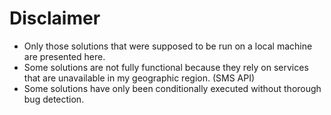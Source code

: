 # Disclaimer

* Only those solutions that were supposed to be run on a local machine are presented here.
* Some solutions are not fully functional because they rely on services that are unavailable in my geographic region. (SMS API)
* Some solutions have only been conditionally executed without thorough bug detection.
